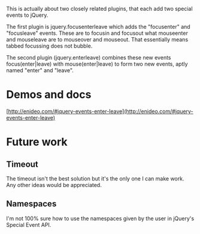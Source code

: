 
This is actually about two closely related plugins, that each add two special events to jQuery.

The first plugin is jquery.focusenterleave which adds the "focusenter" and "focusleave" events. These are to focusin and focusout what mouseenter and mouseleave are to mouseover and mouseout. That essentially means tabbed focussing does not bubble.

The second plugin (jquery.enterleave) combines these new events focus(enter|leave) with mouse(enter|leave) to form two new events, aptly named "enter" and "leave".

# Demos and docs
[http://enideo.com/#jquery-events-enter-leave](http://enideo.com/#jquery-events-enter-leave)

# Future work

## Timeout
The timeout isn't the best solution but it's the only one I can make work.
Any other ideas would be appreciated.

## Namespaces
I'm not 100% sure how to use the namespaces given by the user in jQuery's Special Event API.